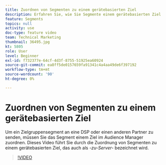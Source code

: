 ```yaml
---
title: Zuordnen von Segmenten zu einem gerätebasierten Ziel
description: Erfahren Sie, wie Sie Segmente einem gerätebasierten Ziel zuordnen, das auch als _server-to-server_-Ziel bezeichnet wird. Um ein Zielgruppensegment an eine DSP oder einen anderen Partner zu senden, müssen Sie das Segment einem Ziel im Audience Manager zuordnen.
feature: Segments
topics: null
activity: use
doc-type: feature video
team: Technical Marketing
thumbnail: 36495.jpg
kt: 5805
role: User
level: Beginner
exl-id: f732377e-64cf-4d3f-8755-51925ea60924
source-git-commit: ea8ff5de0157659fa91341c4a4aa49de6f397192
workflow-type: tm+mt
source-wordcount: '90'
ht-degree: 0%

---
```


# Zuordnen von Segmenten zu einem gerätebasierten Ziel

Um ein Zielgruppensegment an eine DSP oder einen anderen Partner zu senden, müssen Sie das Segment einem Ziel im Audience Manager zuordnen. Dieses Video führt Sie durch die Zuordnung von Segmenten zu einem gerätebasierten Ziel, das auch als _-zu-Server-_ bezeichnet wird.

>[!VIDEO](https://video.tv.adobe.com/v/41305/?quality=12&learn=on&captions=ger)
